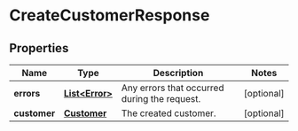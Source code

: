
# CreateCustomerResponse

## Properties
Name | Type | Description | Notes
------------ | ------------- | ------------- | -------------
**errors** | [**List&lt;Error&gt;**](Error.md) | Any errors that occurred during the request. |  [optional]
**customer** | [**Customer**](Customer.md) | The created customer. |  [optional]



